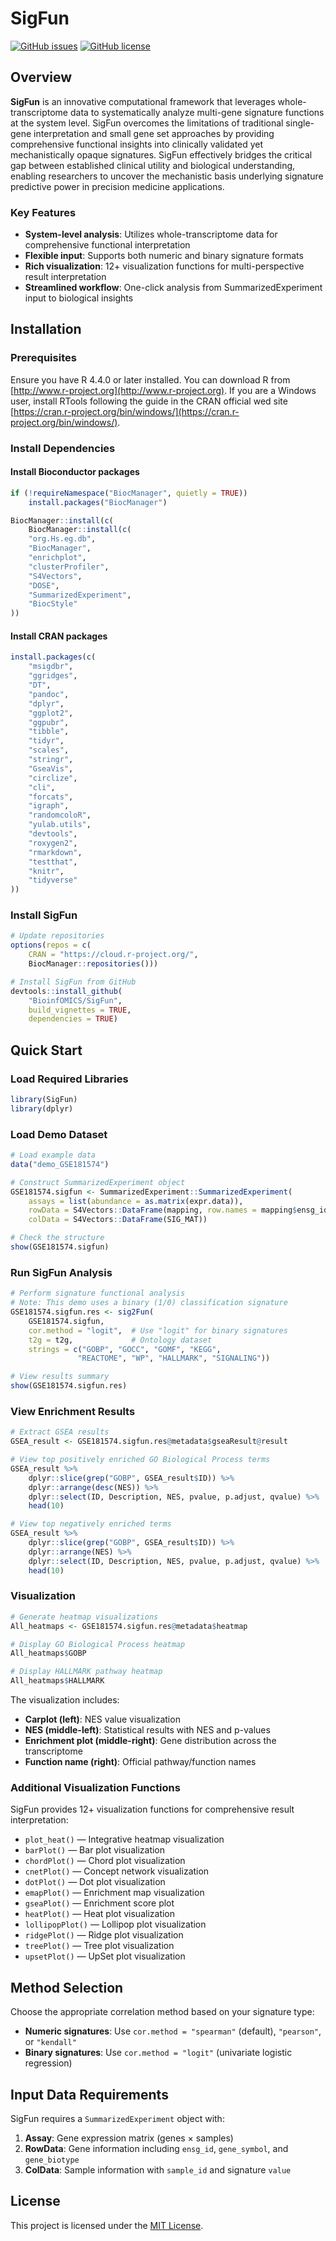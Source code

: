 # SigFun

[![GitHub issues](https://img.shields.io/github/issues/BioinfOMICS/SigFun)](https://github.com/BioinfOMICS/SigFun/issues)
[![GitHub license](https://img.shields.io/github/license/BioinfOMICS/SigFun)](https://github.com/BioinfOMICS/SigFun/blob/main/LICENSE)

## Overview

**SigFun** is an innovative computational framework that leverages whole-transcriptome data to systematically analyze multi-gene signature functions at the system level. SigFun overcomes the limitations of traditional single-gene interpretation and small gene set approaches by providing comprehensive functional insights into clinically validated yet mechanistically opaque signatures. SigFun effectively bridges the critical gap between established clinical utility and biological understanding, enabling researchers to uncover the mechanistic basis underlying signature predictive power in precision medicine applications.

### Key Features

- **System-level analysis**: Utilizes whole-transcriptome data for comprehensive functional interpretation
- **Flexible input**: Supports both numeric and binary signature formats
- **Rich visualization**: 12+ visualization functions for multi-perspective result interpretation
- **Streamlined workflow**: One-click analysis from SummarizedExperiment input to biological insights

## Installation

### Prerequisites

Ensure you have R 4.4.0 or later installed. You can download R from [http://www.r-project.org](http://www.r-project.org).
If you are a Windows user, install RTools following the guide in the CRAN official wed site [https://cran.r-project.org/bin/windows/](https://cran.r-project.org/bin/windows/).

### Install Dependencies

#### Install Bioconductor packages

```r
if (!requireNamespace("BiocManager", quietly = TRUE))
    install.packages("BiocManager")

BiocManager::install(c(
    BiocManager::install(c(
    "org.Hs.eg.db",
    "BiocManager",
    "enrichplot", 
    "clusterProfiler",
    "S4Vectors",
    "DOSE",
    "SummarizedExperiment",
    "BiocStyle"
))
```

#### Install CRAN packages

```r
install.packages(c(
    "msigdbr",
    "ggridges",
    "DT",
    "pandoc",
    "dplyr",
    "ggplot2", 
    "ggpubr",
    "tibble",
    "tidyr",
    "scales",
    "stringr",
    "GseaVis",
    "circlize",
    "cli",
    "forcats",
    "igraph",
    "randomcoloR",
    "yulab.utils",
    "devtools",
    "roxygen2",
    "rmarkdown",
    "testthat",
    "knitr",
    "tidyverse"
))
```

### Install SigFun

```r
# Update repositories
options(repos = c(
    CRAN = "https://cloud.r-project.org/",
    BiocManager::repositories()))

# Install SigFun from GitHub
devtools::install_github(
    "BioinfOMICS/SigFun", 
    build_vignettes = TRUE, 
    dependencies = TRUE)
```

## Quick Start

### Load Required Libraries

```r
library(SigFun)
library(dplyr)
```

### Load Demo Dataset

```r
# Load example data
data("demo_GSE181574")

# Construct SummarizedExperiment object
GSE181574.sigfun <- SummarizedExperiment::SummarizedExperiment(
    assays = list(abundance = as.matrix(expr.data)),
    rowData = S4Vectors::DataFrame(mapping, row.names = mapping$ensg_id),
    colData = S4Vectors::DataFrame(SIG_MAT))

# Check the structure
show(GSE181574.sigfun)
```

### Run SigFun Analysis

```r
# Perform signature functional analysis
# Note: This demo uses a binary (1/0) classification signature
GSE181574.sigfun.res <- sig2Fun(
    GSE181574.sigfun,
    cor.method = "logit",  # Use "logit" for binary signatures
    t2g = t2g,             # Ontology dataset
    strings = c("GOBP", "GOCC", "GOMF", "KEGG", 
               "REACTOME", "WP", "HALLMARK", "SIGNALING"))

# View results summary
show(GSE181574.sigfun.res)
```

### View Enrichment Results

```r
# Extract GSEA results
GSEA_result <- GSE181574.sigfun.res@metadata$gseaResult@result

# View top positively enriched GO Biological Process terms
GSEA_result %>% 
    dplyr::slice(grep("GOBP", GSEA_result$ID)) %>%
    dplyr::arrange(desc(NES)) %>%
    dplyr::select(ID, Description, NES, pvalue, p.adjust, qvalue) %>%
    head(10)

# View top negatively enriched terms  
GSEA_result %>% 
    dplyr::slice(grep("GOBP", GSEA_result$ID)) %>%
    dplyr::arrange(NES) %>%
    dplyr::select(ID, Description, NES, pvalue, p.adjust, qvalue) %>%
    head(10)
```

### Visualization

```r
# Generate heatmap visualizations
All_heatmaps <- GSE181574.sigfun.res@metadata$heatmap

# Display GO Biological Process heatmap
All_heatmaps$GOBP

# Display HALLMARK pathway heatmap  
All_heatmaps$HALLMARK
```

The visualization includes:
- **Carplot (left)**: NES value visualization
- **NES (middle-left)**: Statistical results with NES and p-values
- **Enrichment plot (middle-right)**: Gene distribution across the transcriptome
- **Function name (right)**: Official pathway/function names

### Additional Visualization Functions

SigFun provides 12+ visualization functions for comprehensive result interpretation:

- `plot_heat()` — Integrative heatmap visualization
- `barPlot()` — Bar plot visualization  
- `chordPlot()` — Chord plot visualization
- `cnetPlot()` — Concept network visualization
- `dotPlot()` — Dot plot visualization
- `emapPlot()` — Enrichment map visualization
- `gseaPlot()` — Enrichment score plot
- `heatPlot()` — Heat plot visualization
- `lollipopPlot()` — Lollipop plot visualization
- `ridgePlot()` — Ridge plot visualization
- `treePlot()` — Tree plot visualization
- `upsetPlot()` — UpSet plot visualization

## Method Selection

Choose the appropriate correlation method based on your signature type:

- **Numeric signatures**: Use `cor.method = "spearman"` (default), `"pearson"`, or `"kendall"`
- **Binary signatures**: Use `cor.method = "logit"` (univariate logistic regression)

## Input Data Requirements

SigFun requires a `SummarizedExperiment` object with:

1. **Assay**: Gene expression matrix (genes × samples)
2. **RowData**: Gene information including `ensg_id`, `gene_symbol`, and `gene_biotype`
3. **ColData**: Sample information with `sample_id` and signature `value`

## License

This project is licensed under the [MIT License](LICENSE).
